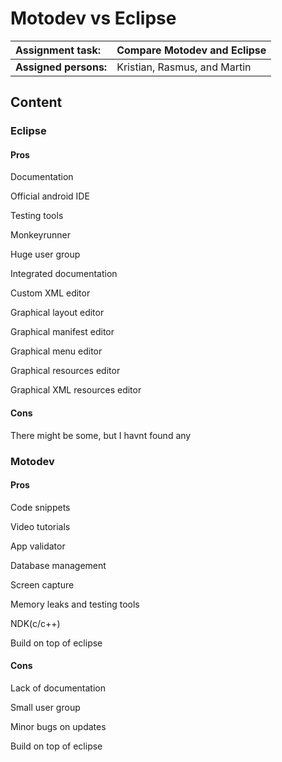 # Motodev vs Eclipse #
| **Assignment task:** | Compare Motodev and Eclipse |
|:---------------------|:----------------------------|
| **Assigned persons:** | Kristian, Rasmus, and Martin |

## Content ##

### Eclipse ###

#### Pros ####

Documentation

Official android IDE

Testing tools

Monkeyrunner

Huge user group

Integrated documentation

Custom XML editor

Graphical layout editor

Graphical manifest editor

Graphical menu editor

Graphical resources editor

Graphical XML resources editor

#### Cons ####

There might be some, but I havnt found any



### Motodev ###

#### Pros ####

Code snippets

Video tutorials

App validator

Database management

Screen capture

Memory leaks and testing tools

NDK(c/c++)

Build on top of eclipse


#### Cons ####

Lack of documentation

Small user group

Minor bugs on updates

Build on top of eclipse